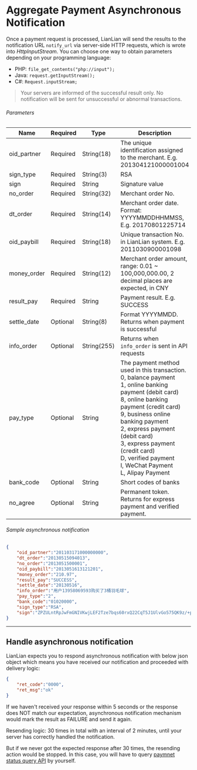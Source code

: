 # Aggregate Payment Asynchronous Notification

Once a payment request is processed, LianLian will send the results to the notification URL ```notify_url``` via server-side HTTP requests, which is wrote into *HttpInputStream*. You can choose one way to obtain parameters depending on your programming language:

* PHP: ```file_get_contents("php://input");```
* Java: ```request.getInputStream();```
* C#: ```Request.inputStream;```

> Your servers are informed of the successful result only. No notification will be sent for unsuccessful or abnormal transactions. 

###### Parameters

|Name|Required|Type|Description|
|---|---|---|---|
|oid_partner|Required|String(18)|The unique identification assigned to the merchant. E.g. 201304121000001004|
|sign_type|Required|String(3)|RSA |
|sign|Required|String|Signature value|
|no_order|Required|String(32)|Merchant order No.|
|dt_order|Required|String(14)|Merchant order date. Format: YYYYMMDDHHMMSS, E.g. 20170801225714|
|oid_paybill|Required|String(18)|Unique transaction No. in LianLian system. E.g. 2011030900001098|
|money_order|Required|String(12)|Merchant order amount, range: 0.01 ~ 100,000,000.00, 2 decimal places are expected, in CNY|
|result_pay|Required|String| Payment result. E.g. SUCCESS|
|settle_date|Optional|String(8)| Format YYYYMMDD. Returns when payment is successful|
|info_order|Optional|String(255)| Returns when ```info_order``` is sent in API requests|
|pay_type|Optional|String| The payment method used in this transaction. <br> 0, balance payment <br> 1, online banking payment (debit card) <br> 8, online banking payment (credit card) <br> 9, business online banking payment <br> 2, express payment (debit card) <br> 3, express payment (credit card)<br> D, verified payment <br> I, WeChat Payment <br> L, Alipay Payment| 
|bank_code|Optional|String| Short codes of banks |
|no_agree|Optional|String| Permanent token. Returns for express payment and verified payment. |

###### Sample asynchronous notification

```json
{
    "oid_partner":"201103171000000000",
    "dt_order":"20130515094013",
    "no_order":"2013051500001",
    "oid_paybill":"2013051613121201",
    "money_order":"210.97",
    "result_pay":"SUCCESS",
    "settle_date":"20130516",
    "info_order":"用户13958069593购买了3桶羽毛球",
    "pay_type":"2",
    "bank_code":"01020000",
    "sign_type":"RSA", 
    "sign":"ZPZULntRpJwFmGNIVKwjLEF2Tze7bqs60rxQ22CqT5J1UlvGo575QK9z/+p+7E9cOoRoWzqR6xHZ6WVv3dloyGKDR0btvrdqPgUAoeaX/YOWzTh00vwcQ+HBtXE+vPTfAqjCTxiiSJEOY7ATCF1q7iP3sfQxhS0nDUug1LP3OLk="
}
```

***

## Handle asynchronous notification

LianLian expects you to respond asynchronous notification with below json object which means you have received our notification and proceeded with delivery logic:

```json
{
    "ret_code":"0000",
    "ret_msg":"ok"
}
```

If we haven't received your response within 5 seconds or the response does NOT match our expectation, asynchronous notification mechanism would mark the result as FAILURE and send it again. 
 
Resending logic: 30 times in total with an interval of 2 minutes, until your server has correctly handled the notification. 

But if we never got the expected response after 30 times, the resending action would be stopped. In this case,  you will have to query [paymnet status query API](/docs/paymentStatusQuery.html) by yourself. 